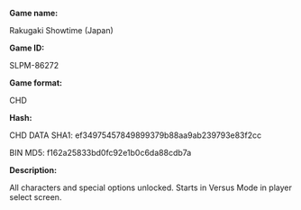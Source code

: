 **Game name:**

Rakugaki Showtime (Japan)

**Game ID:**

SLPM-86272

**Game format:**

CHD

**Hash:**

CHD DATA SHA1: ef34975457849899379b88aa9ab239793e83f2cc

BIN MD5: f162a25833bd0fc92e1b0c6da88cdb7a

**Description:**

All characters and special options unlocked. Starts in Versus Mode in player select screen.